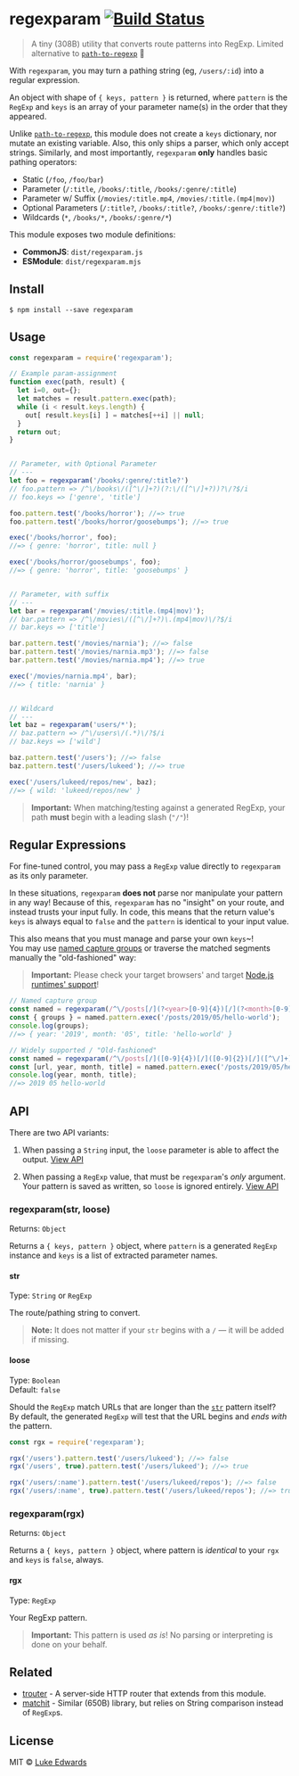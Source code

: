 # regexparam [![Build Status](https://badgen.now.sh/travis/lukeed/regexparam)](https://travis-ci.org/lukeed/regexparam)

> A tiny (308B) utility that converts route patterns into RegExp. Limited alternative to [`path-to-regexp`](https://github.com/pillarjs/path-to-regexp) 🙇

With `regexparam`, you may turn a pathing string (eg, `/users/:id`) into a regular expression.

An object with shape of `{ keys, pattern }` is returned, where `pattern` is the `RegExp` and `keys` is an array of your parameter name(s) in the order that they appeared.

Unlike [`path-to-regexp`](https://github.com/pillarjs/path-to-regexp), this module does not create a `keys` dictionary, nor mutate an existing variable. Also, this only ships a parser, which only accept strings. Similarly, and most importantly, `regexparam` **only** handles basic pathing operators:

* Static (`/foo`, `/foo/bar`)
* Parameter (`/:title`, `/books/:title`, `/books/:genre/:title`)
* Parameter w/ Suffix (`/movies/:title.mp4`, `/movies/:title.(mp4|mov)`)
* Optional Parameters (`/:title?`, `/books/:title?`, `/books/:genre/:title?`)
* Wildcards (`*`, `/books/*`, `/books/:genre/*`)

This module exposes two module definitions:

* **CommonJS**: `dist/regexparam.js`
* **ESModule**: `dist/regexparam.mjs`

## Install

```
$ npm install --save regexparam
```


## Usage

```js
const regexparam = require('regexparam');

// Example param-assignment
function exec(path, result) {
  let i=0, out={};
  let matches = result.pattern.exec(path);
  while (i < result.keys.length) {
    out[ result.keys[i] ] = matches[++i] || null;
  }
  return out;
}


// Parameter, with Optional Parameter
// ---
let foo = regexparam('/books/:genre/:title?')
// foo.pattern => /^\/books\/([^\/]+?)(?:\/([^\/]+?))?\/?$/i
// foo.keys => ['genre', 'title']

foo.pattern.test('/books/horror'); //=> true
foo.pattern.test('/books/horror/goosebumps'); //=> true

exec('/books/horror', foo);
//=> { genre: 'horror', title: null }

exec('/books/horror/goosebumps', foo);
//=> { genre: 'horror', title: 'goosebumps' }


// Parameter, with suffix
// ---
let bar = regexparam('/movies/:title.(mp4|mov)');
// bar.pattern => /^\/movies\/([^\/]+?)\.(mp4|mov)\/?$/i
// bar.keys => ['title']

bar.pattern.test('/movies/narnia'); //=> false
bar.pattern.test('/movies/narnia.mp3'); //=> false
bar.pattern.test('/movies/narnia.mp4'); //=> true

exec('/movies/narnia.mp4', bar);
//=> { title: 'narnia' }


// Wildcard
// ---
let baz = regexparam('users/*');
// baz.pattern => /^\/users\/(.*)\/?$/i
// baz.keys => ['wild']

baz.pattern.test('/users'); //=> false
baz.pattern.test('/users/lukeed'); //=> true

exec('/users/lukeed/repos/new', baz);
//=> { wild: 'lukeed/repos/new' }
```

> **Important:** When matching/testing against a generated RegExp, your path **must** begin with a leading slash (`"/"`)!

## Regular Expressions

For fine-tuned control, you may pass a `RegExp` value directly to `regexparam` as its only parameter.

In these situations, `regexparam` **does not** parse nor manipulate your pattern in any way! Because of this, `regexparam` has no "insight" on your route, and instead trusts your input fully. In code, this means that the return value's `keys` is always equal to `false` and the `pattern` is identical to your input value.

This also means that you must manage and parse your own `keys`~!<br>
You may use [named capture groups](https://javascript.info/regexp-groups#named-groups) or traverse the matched segments manually the "old-fashioned" way:

> **Important:** Please check your target browsers' and target [Node.js runtimes' support](https://node.green/#ES2018-features--RegExp-named-capture-groups)!

```js
// Named capture group
const named = regexparam(/^\/posts[/](?<year>[0-9]{4})[/](?<month>[0-9]{2})[/](?<title>[^\/]+)/i);
const { groups } = named.pattern.exec('/posts/2019/05/hello-world');
console.log(groups);
//=> { year: '2019', month: '05', title: 'hello-world' }

// Widely supported / "Old-fashioned"
const named = regexparam(/^\/posts[/]([0-9]{4})[/]([0-9]{2})[/]([^\/]+)/i);
const [url, year, month, title] = named.pattern.exec('/posts/2019/05/hello-world');
console.log(year, month, title);
//=> 2019 05 hello-world
```


## API

There are two API variants:

1) When passing a `String` input, the `loose` parameter is able to affect the output. [View API](#regexparamstr-loose)

2) When passing a `RegExp` value, that must be `regexparam`'s _only_ argument.<br>
Your pattern is saved as written, so `loose` is ignored entirely. [View API](#regexparamrgx)

### regexparam(str, loose)
Returns: `Object`

Returns a `{ keys, pattern }` object, where `pattern` is a generated `RegExp` instance and `keys` is a list of extracted parameter names.

#### str
Type: `String` or `RegExp`

The route/pathing string to convert.

> **Note:** It does not matter if your `str` begins with a `/` &mdash; it will be added if missing.

#### loose
Type: `Boolean`<br>
Default: `false`

Should the `RegExp` match URLs that are longer than the [`str`](#str) pattern itself?<br>
By default, the generated `RegExp` will test that the URL begins and _ends with_ the pattern.

```js
const rgx = require('regexparam');

rgx('/users').pattern.test('/users/lukeed'); //=> false
rgx('/users', true).pattern.test('/users/lukeed'); //=> true

rgx('/users/:name').pattern.test('/users/lukeed/repos'); //=> false
rgx('/users/:name', true).pattern.test('/users/lukeed/repos'); //=> true
```

### regexparam(rgx)
Returns: `Object`

Returns a `{ keys, pattern }` object, where pattern is _identical_ to your `rgx` and `keys` is `false`, always.

#### rgx
Type: `RegExp`

Your RegExp pattern.

> **Important:** This pattern is used _as is_! No parsing or interpreting is done on your behalf.


## Related

- [trouter](https://github.com/lukeed/trouter) - A server-side HTTP router that extends from this module.
- [matchit](https://github.com/lukeed/matchit) - Similar (650B) library, but relies on String comparison instead of `RegExp`s.


## License

MIT © [Luke Edwards](https://lukeed.com)
